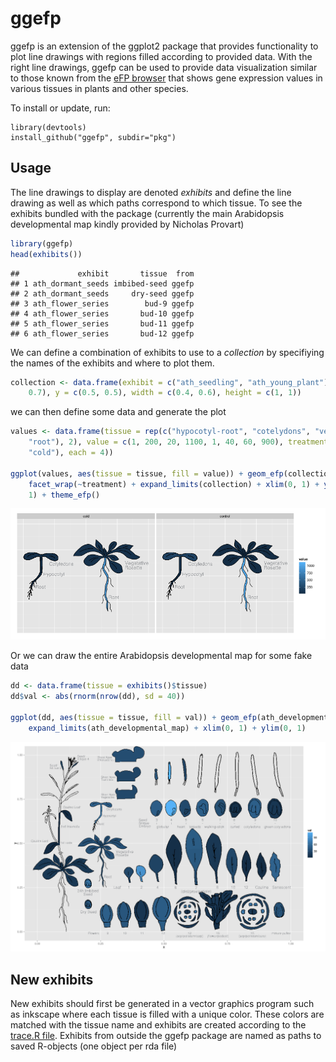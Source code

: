 ggefp
=====

ggefp is an extension of the ggplot2 package that provides
functionality to plot line drawings with regions filled according to
provided data. With the right line drawings, ggefp can be used to
provide data visualization similar to those known from the [eFP
browser](http://bar.utoronto.ca/efp/cgi-bin/efpWeb.cgi) that shows
gene expression values in various tissues in plants and other species.

To install or update, run:
   
    library(devtools)
    install_github("ggefp", subdir="pkg")

Usage
-----

The line drawings to display are denoted *exhibits* and define the
line drawing as well as which paths correspond to which tissue. To see
the exhibits bundled with the package (currently the main Arabidopsis
developmental map kindly provided by Nicholas Provart)



```r
library(ggefp)
head(exhibits())
```

```
##             exhibit       tissue  from
## 1 ath_dormant_seeds imbibed-seed ggefp
## 2 ath_dormant_seeds     dry-seed ggefp
## 3 ath_flower_series        bud-9 ggefp
## 4 ath_flower_series       bud-10 ggefp
## 5 ath_flower_series       bud-11 ggefp
## 6 ath_flower_series       bud-12 ggefp
```


We can define a combination of exhibits to use to a *collection* by
specifiying the names of the exhibits and where to plot them.


```r
collection <- data.frame(exhibit = c("ath_seedling", "ath_young_plant"), x = c(0.2, 
    0.7), y = c(0.5, 0.5), width = c(0.4, 0.6), height = c(1, 1))
```


we can then define some data and generate the plot


```r
values <- data.frame(tissue = rep(c("hypocotyl-root", "cotelydons", "vegetative-rosette", 
    "root"), 2), value = c(1, 200, 20, 1100, 1, 40, 60, 900), treatment = rep(c("control", 
    "cold"), each = 4))

ggplot(values, aes(tissue = tissue, fill = value)) + geom_efp(collection) + 
    facet_wrap(~treatment) + expand_limits(collection) + xlim(0, 1) + ylim(0, 
    1) + theme_efp()
```

![plot of chunk small-example](figure/small-example.png) 


Or we can draw the entire Arabidopsis developmental map for some fake data


```r
dd <- data.frame(tissue = exhibits()$tissue)
dd$val <- abs(rnorm(nrow(dd), sd = 40))

ggplot(dd, aes(tissue = tissue, fill = val)) + geom_efp(ath_developmental_map) + 
    expand_limits(ath_developmental_map) + xlim(0, 1) + ylim(0, 1)
```

![plot of chunk devmap-example](figure/devmap-example.png) 



New exhibits
------------

New exhibits should first be generated in a vector graphics program
such as inkscape where each tissue is filled with a unique
color. These colors are matched with the tissue name and exhibits are
created according to the [trace.R file](etc/trace.R). Exhibits from outside the ggefp
package are named as paths to saved R-objects (one object per rda
file)
